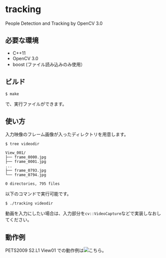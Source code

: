 # tracking
People Detection and Tracking by OpenCV 3.0

## 必要な環境

* C++11
* OpenCV 3.0
* boost (ファイル読み込みのみ使用）

## ビルド
```
$ make
```
で、実行ファイルができます。

## 使い方

入力映像のフレーム画像が入ったディレクトリを用意します。
```
$ tree videodir

View_001/
├── frame_0000.jpg
├── frame_0001.jpg
...
├── frame_0793.jpg
└── frame_0794.jpg

0 directories, 795 files
```

以下のコマンドで実行可能です。
```
$ ./tracking videodir
```

動画を入力にしたい場合は、入力部分を`cv::VideoCapture`などで実装しなおしてください。

## 動作例

PETS2009 S2.L1 View01 での動作例は![こちら](http://youtu.be/qO6xz-vTko4)。

